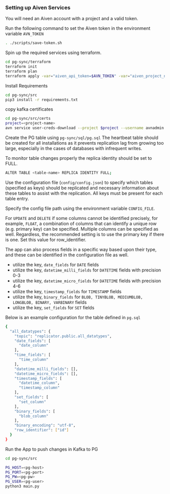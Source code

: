 ### Setting up Aiven Services
You will need an Aiven account with a project and a valid token. 

Run the following command to set the Aiven token in the environment variable `AVN_TOKEN`
```bash
. ./scripts/save-token.sh
```

Spin up the required services using terraform.
```bash
cd pg-sync/terraform
terraform init
terraform plan
terraform apply -var="aiven_api_token=$AVN_TOKEN" -var="aiven_project_name=<project-name>"
```

Install Requirements
```bash
cd pg-sync/src
pip3 install -r requirements.txt
```

copy kafka certificates
```bash
cd pg-sync/src/certs
project=<project-name>
avn service user-creds-download --project $project --username avnadmin replicator-kafka
```

Create the PG table using `pg-sync/sql/pg.sql`
The heartbeat table should be created for all installations as it prevents replication lag
from growing too large, especially in the cases of databases with infrequent writes.

To monitor table changes properly the replica identity should be set to FULL.
```bash
ALTER TABLE <table-name> REPLICA IDENTITY FULL;
```

Use the configuration file (`config/config.json`) to specify which tables (specified as keys)
should be replicated and necessary information about these tables to assist with the
replication. All keys must be present for each table entry. 

Specify the config file path using the environment variable `CONFIG_FILE`.

For `UPDATE` and `DELETE` if some columns cannot be identified precisely, for example,
`FLOAT`, a combination of columns that can identify a unique row (e.g. primary key) can be 
specified. Multiple columns can be specified as well. Regardless, the
recommended setting is to use the primary key if there is one. Set this value for row_identifier.

The app can also process fields in a specific way based upon their type, and these can be 
identified in the configuration file as well.
* utilize the key, `date_fields` for `DATE` fields 
* utilize the key, `datetime_milli_fields` for `DATETIME` fields with precision 0-3
* utilize the key, `datetime_micro_fields` for `DATETIME` fields with precision 4-6
* utilize the key, `timestamp_fields` for `TIMESTAMP` fields 
* utilize the key, `binary_fields` for `BLOB, TINYBLOB, MEDIUMBLOB, LONGBLOB, BINARY, VARBINARY` fields
* utilize the key, `set_fields` for `SET` fields

Below is an example configuration for the table defined in `pg.sql`
```bash
{
  "all_datatypes": {
    "topic": "replicator.public.all_datatypes",
    "date_fields": [
      "date_column"
    ],
    "time_fields": [
      "time_column"
    ],
    "datetime_milli_fields": [],
    "datetime_micro_fields": [],
    "timestamp_fields": [
      "datetime_column",
      "timestamp_column"
    ],
    "set_fields": [
      "set_column"
    ],
    "binary_fields": [
      "blob_column"
    ],
    "binary_encoding": "utf-8",
    "row_identifier": ["id"]
  }
}

```

Run the App to push changes in Kafka to PG
```bash
cd pg-sync/src

PG_HOST=<pg-host>
PG_PORT=<pg-port>
PG_PW=<pg-pw>
PG_USER=<pg-user>
python3 main.py
```


